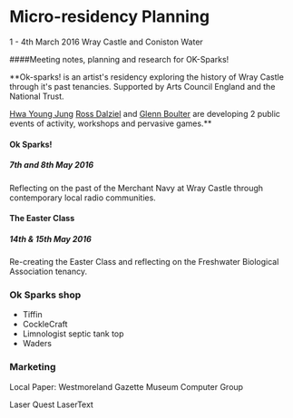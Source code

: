 # Micro-residency Planning 
1 - 4th March 2016 Wray Castle and Coniston Water

####Meeting notes, planning and research for OK-Sparks! 

**Ok-sparks! is an artist's residency exploring the history of Wray Castle through it's past tenancies. Supported by Arts Council England and the National Trust. 

[Hwa Young Jung](http://slyrabbit.net/) [Ross Dalziel](http://cheapjack.org.uk) and [Glenn Boulter](http://glennboulter.net/) are developing 2 public events of activity, workshops and pervasive games.**

#### Ok Sparks!
##### 7th and 8th May 2016
Reflecting on the past of the Merchant Navy at Wray Castle through contemporary local radio communities.

#### The Easter Class
##### 14th & 15th May 2016
Re-creating the Easter Class and reflecting on the Freshwater Biological Association tenancy. 


### Ok Sparks shop
 * Tiffin
 * CockleCraft
 * Limnologist septic tank top
 * Waders



### Marketing

Local Paper: Westmoreland Gazette
Museum Computer Group


Laser Quest
LaserText





